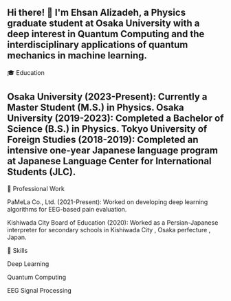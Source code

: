 Hi there! 👋
I'm Ehsan Alizadeh, a Physics graduate student at Osaka University with a deep interest in Quantum Computing and the interdisciplinary applications of quantum mechanics in machine learning.
---
🎓 Education

Osaka University (2023-Present): Currently a Master Student (M.S.) in Physics.
Osaka University (2019-2023): Completed a Bachelor of Science (B.S.) in Physics.
Tokyo University of Foreign Studies (2018-2019): Completed an intensive one-year Japanese language program at Japanese Language Center for International Students (JLC).
---
🏢 Professional Work

PaMeLa Co., Ltd. (2021-Present): Worked on developing deep learning algorithms for EEG-based pain evaluation.

Kishiwada City Board of Education (2020): Worked as a Persian-Japanese interpreter for secondary schools in Kishiwada City , Osaka perfecture , Japan.

💼 Skills

Deep Learning 

Quantum Computing

EEG Signal Processing
